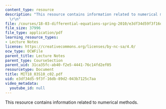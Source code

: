 ```yaml
---
content_type: resource
description: "This resource contains information related to numerical methods. \r\n\
  \r\n"
file: /courses/18-03-differential-equations-spring-2010/e3df34d59f3f16db89d2043b7125c7aa_MIT18_03S10_c02.pdf
file_size: 37996
file_type: application/pdf
learning_resource_types:
- Lecture Notes
license: https://creativecommons.org/licenses/by-nc-sa/4.0/
ocw_type: OCWFile
parent_title: Lecture Notes
parent_type: CourseSection
parent_uid: 31ca35fc-ab40-f2e5-4441-76c14fd2ef05
resourcetype: Document
title: MIT18_03S10_c02.pdf
uid: e3df34d5-9f3f-16db-89d2-043b7125c7aa
video_metadata:
  youtube_id: null
---
```

This resource contains information related to numerical methods. 

